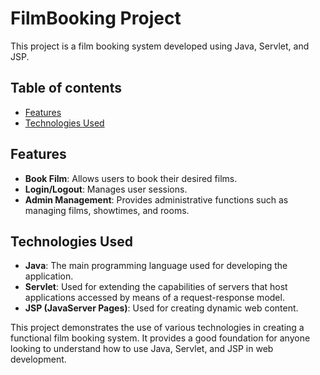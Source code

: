 # FilmBooking Project

This project is a film booking system developed using Java, Servlet, and JSP.

## Table of contents
- [Features](#features)
- [Technologies Used](#technologies-used)

## Features

- **Book Film**: Allows users to book their desired films.
- **Login/Logout**: Manages user sessions.
- **Admin Management**: Provides administrative functions such as managing films, showtimes, and rooms.

## Technologies Used

- **Java**: The main programming language used for developing the application.
- **Servlet**: Used for extending the capabilities of servers that host applications accessed by means of a request-response model.
- **JSP (JavaServer Pages)**: Used for creating dynamic web content.

This project demonstrates the use of various technologies in creating a functional film booking system. It provides a good foundation for anyone looking to understand how to use Java, Servlet, and JSP in web development.
